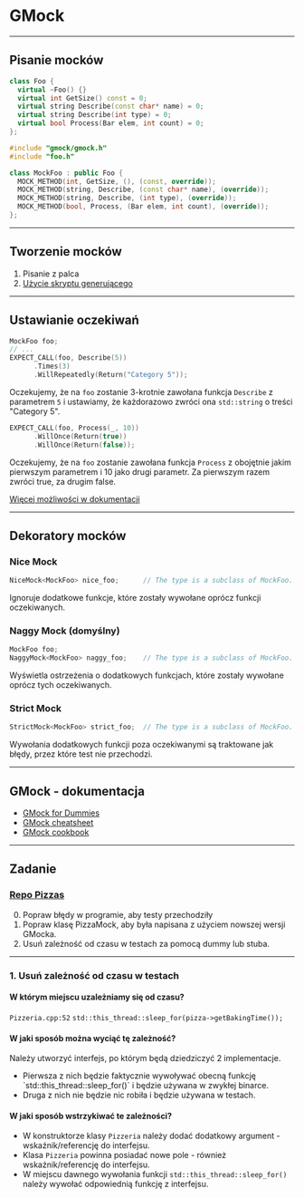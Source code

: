 <!-- .slide: data-background="#111111" -->

# GMock

___

## Pisanie mocków

```cpp
class Foo {
  virtual ~Foo() {}
  virtual int GetSize() const = 0;
  virtual string Describe(const char* name) = 0;
  virtual string Describe(int type) = 0;
  virtual bool Process(Bar elem, int count) = 0;
};
```

```cpp
#include "gmock/gmock.h"
#include "foo.h"

class MockFoo : public Foo {
  MOCK_METHOD(int, GetSize, (), (const, override));
  MOCK_METHOD(string, Describe, (const char* name), (override));
  MOCK_METHOD(string, Describe, (int type), (override));
  MOCK_METHOD(bool, Process, (Bar elem, int count), (override));
};
```
<!-- .element: class="fragment fade-in" -->

___

## Tworzenie mocków

1. Pisanie z palca
2. [Użycie skryptu generującego](https://github.com/google/googletest/tree/master/googlemock/scripts/generator)

___

## Ustawianie oczekiwań

```cpp
MockFoo foo;
// ...
EXPECT_CALL(foo, Describe(5))
      .Times(3)
      .WillRepeatedly(Return("Category 5"));
```
<!-- .element: class="fragment fade-in" -->

Oczekujemy, że na `foo` zostanie 3-krotnie zawołana funkcja `Describe` z parametrem `5` i ustawiamy, że każdorazowo zwróci ona `std::string` o treści "Category 5".
<!-- .element: class="fragment fade-in" -->

```cpp
EXPECT_CALL(foo, Process(_, 10))
      .WillOnce(Return(true))
      .WillOnce(Return(false));
```
<!-- .element: class="fragment fade-in" -->

Oczekujemy, że na `foo` zostanie zawołana funkcja `Process` z obojętnie jakim pierwszym parametrem i 10 jako drugi parametr. Za pierwszym razem zwróci true, za drugim false.
<!-- .element: class="fragment fade-in" -->

[Więcej możliwości w dokumentacji](https://github.com/google/googletest/blob/main/docs/reference/mocking.md#expect_call-expect_call)
<!-- .element: class="fragment fade-in" -->

___
<!-- .slide: style="font-size: 0.85em" -->

## Dekoratory mocków

### Nice Mock
<!-- .element: class="fragment fade-in" -->

```cpp
NiceMock<MockFoo> nice_foo;      // The type is a subclass of MockFoo.
```
<!-- .element: class="fragment fade-in" -->

Ignoruje dodatkowe funkcje, które zostały wywołane oprócz funkcji oczekiwanych.
<!-- .element: class="fragment fade-in" -->

### Naggy Mock (domyślny)
<!-- .element: class="fragment fade-in" -->

```cpp
MockFoo foo;
NaggyMock<MockFoo> naggy_foo;    // The type is a subclass of MockFoo.
```
<!-- .element: class="fragment fade-in" -->

Wyświetla ostrzeżenia o dodatkowych funkcjach, które zostały wywołane oprócz tych oczekiwanych.
<!-- .element: class="fragment fade-in" -->

### Strict Mock
<!-- .element: class="fragment fade-in" -->

```cpp
StrictMock<MockFoo> strict_foo;  // The type is a subclass of MockFoo.
```
<!-- .element: class="fragment fade-in" -->

Wywołania dodatkowych funkcji poza oczekiwanymi są traktowane jak błędy, przez które test nie przechodzi.
<!-- .element: class="fragment fade-in" -->

___

## GMock - dokumentacja

* [GMock for Dummies](https://github.com/google/googletest/blob/main/docs/gmock_for_dummies.md)
* [GMock cheatsheet](https://github.com/google/googletest/blob/main/docs/gmock_cheat_sheet.md)
* [GMock cookbook](https://github.com/google/googletest/blob/main/docs/gmock_cook_book.md)

___
<!-- .slide: style="font-size: 0.95em" -->

## Zadanie

### [Repo Pizzas](https://github.com/coders-school/pizzas)

0. Popraw błędy w programie, aby testy przechodziły
1. Popraw klasę PizzaMock, aby była napisana z użyciem nowszej wersji GMocka.
2. Usuń zależność od czasu w testach za pomocą dummy lub stuba.

___
<!-- .slide: style="font-size: 0.85em" -->

### 1. Usuń zależność od czasu w testach

#### W którym miejscu uzależniamy się od czasu?
<!-- .element: class="fragment fade-in" -->

`Pizzeria.cpp:52`
`std::this_thread::sleep_for(pizza->getBakingTime());`
<!-- .element: class="fragment fade-in" -->

#### W jaki sposób można wyciąć tę zależność?
<!-- .element: class="fragment fade-in" -->

Należy utworzyć interfejs, po którym będą dziedziczyć 2 implementacje.
<!-- .element: class="fragment fade-in" -->

* <!-- .element: class="fragment fade-in" --> Pierwsza z nich będzie faktycznie wywoływać obecną funkcję `std::this_thread::sleep_for()` i będzie używana w zwykłej binarce.
* <!-- .element: class="fragment fade-in" --> Druga z nich nie będzie nic robiła i będzie używana w testach.

#### W jaki sposób wstrzykiwać te zależności?
<!-- .element: class="fragment fade-in" -->

* <!-- .element: class="fragment fade-in" --> W konstruktorze klasy <code>Pizzeria</code> należy dodać dodatkowy argument - wskaźnik/referencję do interfejsu.
* <!-- .element: class="fragment fade-in" --> Klasa <code>Pizzeria</code> powinna posiadać nowe pole - również wskaźnik/referencję do interfejsu.
* <!-- .element: class="fragment fade-in" --> W miejscu dawnego wywołania funkcji <code>std::this_thread::sleep_for()</code> należy wywołać odpowiednią funkcję z interfejsu.

